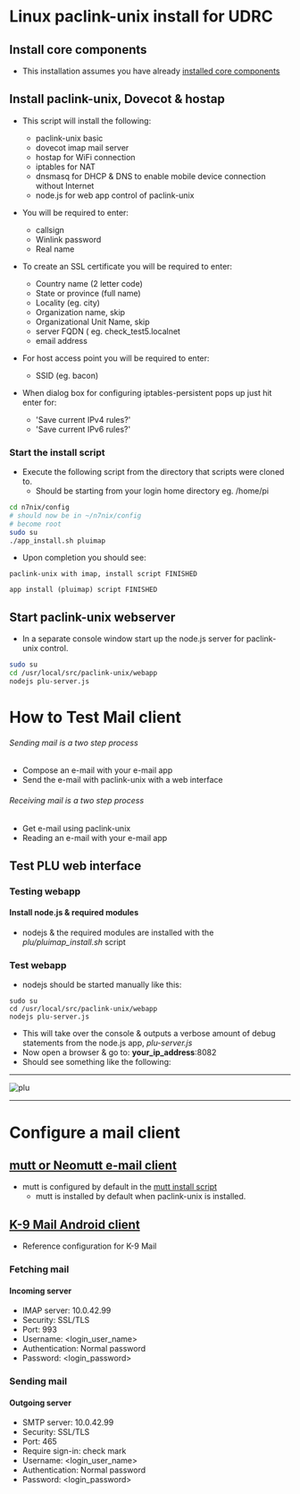 # Linux paclink-unix install for UDRC

## Install core components

* This installation assumes you have already [installed core components](https://github.com/nwdigitalradio/n7nix/blob/master/CORE_INSTALL.md)


## Install paclink-unix, Dovecot & hostap

* This script will install the following:
  * paclink-unix basic
  * dovecot imap mail server
  * hostap for WiFi connection
  * iptables for NAT
  * dnsmasq for DHCP & DNS to enable mobile device connection without
  Internet
  * node.js for web app control of paclink-unix

* You will be required to enter:
  * callsign
  * Winlink password
  * Real name
* To create an SSL certificate you will be required to enter:
  * Country name (2 letter code)
  * State or province (full name)
  * Locality (eg. city)
  * Organization name, skip
  * Organizational Unit Name, skip
  * server FQDN ( eg. check_test5.localnet
  * email address
* For host access point you will be required to enter:
  * SSID (eg. bacon)

* When dialog box for configuring iptables-persistent pops up just hit enter for:
  * 'Save current IPv4 rules?'
  * 'Save current IPv6 rules?'

### Start the install script

* Execute the following script from the directory that scripts were cloned to.
  * Should be starting from your login home directory eg. /home/pi

```bash
cd n7nix/config
# should now be in ~/n7nix/config
# become root
sudo su
./app_install.sh pluimap
```
* Upon completion you should see:

```
paclink-unix with imap, install script FINISHED

app install (pluimap) script FINISHED
```

## Start paclink-unix webserver

* In a separate console window start up the node.js server for
paclink-unix control.

```bash
sudo su
cd /usr/local/src/paclink-unix/webapp
nodejs plu-server.js
````
# How to Test Mail client
###### Sending mail is a two step process
* Compose an e-mail with your e-mail app
* Send the e-mail with paclink-unix with a web interface

###### Receiving mail is a two step process
* Get e-mail using paclink-unix
* Reading an e-mail with your e-mail app

## Test PLU web interface

### Testing webapp

#### Install node.js & required modules
* nodejs & the required modules are installed with the _plu/pluimap_install.sh_ script

### Test webapp

* nodejs should be started manually like this:
```
sudo su
cd /usr/local/src/paclink-unix/webapp
nodejs plu-server.js
```

* This will take over the console & outputs a verbose amount of debug statements from the node.js app, _plu-server.js_
* Now open a browser & go to: __your_ip_address__:8082
* Should see something like the following:

---

![plu](images/pluwebcapture.png)

---

# Configure a mail client

## [mutt or Neomutt e-mail client](https://www.neomutt.org/)
* mutt is configured by default in the  [mutt install script](https://github.com/nwdigitalradio/n7nix/blob/master/plu/mutt_install.sh)
  * mutt is installed by default when paclink-unix is installed.

## [K-9 Mail Android client](https://k9mail.github.io/)
* Reference configuration for K-9 Mail

### Fetching mail

#### Incoming server

* IMAP server: 10.0.42.99
* Security: SSL/TLS
* Port: 993
* Username: <login_user_name>
* Authentication: Normal password
* Password: <login_password>

### Sending mail

#### Outgoing server

* SMTP server: 10.0.42.99
* Security: SSL/TLS
* Port: 465
* Require sign-in: check mark
* Username: <login_user_name>
* Authentication: Normal password
* Password: <login_password>

